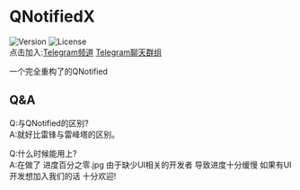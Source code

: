 # QNotifiedX
![Version](https://img.shields.io/github/stars/KitsunePie/QNotifiedX)
![License](https://img.shields.io/github/license/KitsunePie/QNotifiedX)   
点击加入:[Telegram频道](https://t.me/QNotifiedX)   [Telegram聊天群组](https://t.me/QNotifiedXChat)

一个完全重构了的QNotified

## Q&A
Q:与QNotified的区别?    
A:就好比雷锋与雷峰塔的区别。

Q:什么时候能用上?    
A:在做了 进度百分之零.jpg 由于缺少UI相关的开发者 导致进度十分缓慢 如果有UI开发想加入我们的话 十分欢迎!

